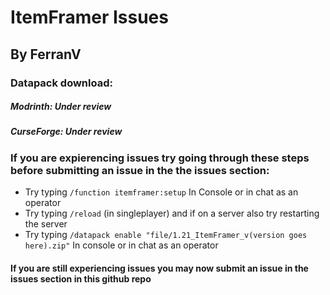 # ItemFramer Issues
## By FerranV

### Datapack download:
##### Modrinth: Under review
##### CurseForge: Under review

### If you are expierencing issues try going through these steps before submitting an issue in the the issues section:
   * Try typing ``/function itemframer:setup`` In Console or in chat as an operator
   * Try typing ``/reload`` (in singleplayer) and if on a server also try restarting the server
   * Try typing ``/datapack enable "file/1.21_ItemFramer_v(version goes here).zip"`` In console or in chat as an operator

   #### If you are still experiencing issues you may now submit an issue in the issues section in this github repo

